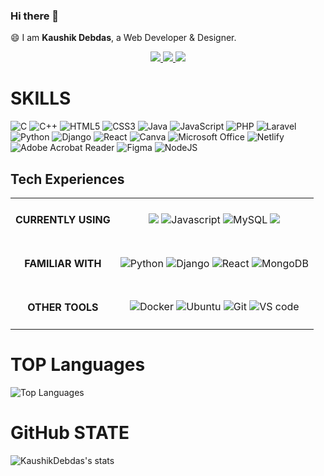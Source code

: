 ### Hi there 👋

😄 I am <strong>Kaushik Debdas</strong>, a Web Developer & Designer.

<div align="center">
  <a href="https://www.linkedin.com/in/kaushik-debdas-233589208/" target="_blank">
    <img src="https://img.shields.io/badge/-Kaushik_Debdas-blue?style=for-the-badge&logo=Linkedin&logoColor=white" />
  </a>
  <a href="mailto:kaushikdebdas27@gmail.com" target="_blank">
    <img
      src="https://img.shields.io/badge/-kaushikdebdas27@gmail.com-c14438?style=for-the-badge&logo=Gmail&logoColor=white" />
  </a>
  <a href="https://twitter.com/debdas_kaushik" target="_blank">
    <img src="https://img.shields.io/badge/-debdas_kaushik-blue?style=for-the-badge&logo=twitter&logoColor=white" />
  </a>
</div>

# SKILLS

![C](https://img.shields.io/badge/c-%2300599C.svg?style=for-the-badge&logo=c&logoColor=white)
![C++](https://img.shields.io/badge/c++-%2300599C.svg?style=for-the-badge&logo=c%2B%2B&logoColor=white)
![HTML5](https://img.shields.io/badge/html5-%23E34F26.svg?style=for-the-badge&logo=html5&logoColor=white)
![CSS3](https://img.shields.io/badge/css3-%231572B6.svg?style=for-the-badge&logo=css3&logoColor=white)
![Java](https://img.shields.io/badge/java-%23ED8B00.svg?style=for-the-badge&logo=java&logoColor=white)
![JavaScript](https://img.shields.io/badge/javascript-%23323330.svg?style=for-the-badge&logo=javascript&logoColor=%23F7DF1E)
![PHP](https://img.shields.io/badge/php-%23777BB4.svg?style=for-the-badge&logo=php&logoColor=white)
![Laravel](https://img.shields.io/badge/laravel-%23FF2D20.svg?style=for-the-badge&logo=laravel&logoColor=white)
![Python](https://img.shields.io/badge/python-3670A0?style=for-the-badge&logo=python&logoColor=ffdd54)
![Django](https://img.shields.io/badge/django-%23092E20.svg?style=for-the-badge&logo=django&logoColor=white)
![React](https://img.shields.io/badge/react-%2320232a.svg?style=for-the-badge&logo=react&logoColor=%2361DAFB)
![Canva](https://img.shields.io/badge/Canva-%2300C4CC.svg?style=for-the-badge&logo=Canva&logoColor=white)
![Microsoft Office](https://img.shields.io/badge/Microsoft_Office-D83B01?style=for-the-badge&logo=microsoft-office&logoColor=white)
![Netlify](https://img.shields.io/badge/netlify-%23000000.svg?style=for-the-badge&logo=netlify&logoColor=#00C7B7)
![Adobe Acrobat Reader](https://img.shields.io/badge/Adobe%20Acrobat%20Reader-EC1C24.svg?style=for-the-badge&logo=Adobe%20Acrobat%20Reader&logoColor=white)
![Figma](https://img.shields.io/badge/figma-%23F24E1E.svg?style=for-the-badge&logo=figma&logoColor=white)
![NodeJS](https://img.shields.io/badge/node.js-6DA55F?style=for-the-badge&logo=node.js&logoColor=white)

## Tech Experiences

<table>
  <tbody>
    <tr>
      <td align="center"> <h4>CURRENTLY USING</h4> </td>
      <td align="center">
        <img src="https://img.shields.io/badge/PHP7+-777BB4?style=for-the-badge&logo=php&logoColor=white" />
        <img alt="Javascript"
          src="https://img.shields.io/badge/JavaScript-323330?style=for-the-badge&logo=javascript&logoColor=F7DF1E" />
        <img alt="MySQL"
          src="https://img.shields.io/badge/MySQL-00000F?style=for-the-badge&color=42759C&logo=mysql&logoColor=white" />
        <img src="https://img.shields.io/badge/Django-092E20?style=for-the-badge&logo=django&logoColor=green" />
      </td>
    </tr>
    <tr>
      <td align="center"> <h4>FAMILIAR WITH</h4> </td>
      <td align="center">
        <img alt="Python"
          src="https://img.shields.io/badge/Python-356C9B?style=for-the-badge&logo=python&logoColor=white" />
        <img alt="Django"
          src="https://img.shields.io/badge/Django-092E20?style=for-the-badge&logo=django&logoColor=green" />
        <img alt="React"
          src="https://img.shields.io/badge/React-20232A?style=for-the-badge&logo=react&logoColor=61DAFB" />
        <img alt="MongoDB"
          src="https://img.shields.io/badge/MongoDB-4EA94B?style=for-the-badge&logo=mongodb&logoColor=white" />
      </td>
    </tr>
    <tr>
      <td align="center"> <h4>OTHER TOOLS</h4> </td>
      <td align="center">
        <img alt="Docker"
          src="https://img.shields.io/badge/Docker-2CA5E0?style=for-the-badge&logo=docker&logoColor=white" />
        <img alt="Ubuntu"
          src="https://img.shields.io/badge/Ubuntu-E95420?style=for-the-badge&logo=ubuntu&logoColor=white" />
        <img alt="Git" src="https://img.shields.io/badge/Git-F05032?style=for-the-badge&logo=git&logoColor=white" />
        <img alt="VS code"
          src="https://img.shields.io/badge/Visual_Studio_Code-0078D4?style=for-the-badge&logo=visual%20studio%20code&logoColor=white" />
      </td>
    </tr>
  </tbody>
</table>


# TOP Languages

![Top Languages](https://github-readme-stats.vercel.app/api/top-langs/?username=KaushikDebdas&show_icons=true&theme=radical)

# GitHub STATE

![KaushikDebdas's stats](https://github-readme-stats.vercel.app/api?username=KaushikDebdas&count_private=true&show_icons=true&theme=radical)
